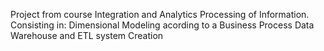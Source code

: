 Project from course Integration and Analytics Processing of Information.
Consisting in:
  Dimensional Modeling acording to a Business Process
  Data Warehouse and ETL system Creation
  

